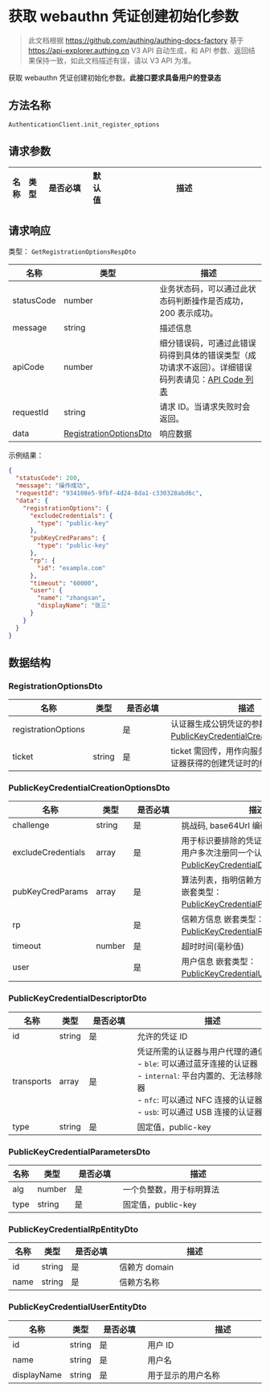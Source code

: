 # 获取 webauthn 凭证创建初始化参数

<!--
  警告⚠️：
  不要直接修改该文档，
  https://github.com/Authing/authing-docs-factory
  使用该项目进行生成
-->

<LastUpdated />

> 此文档根据 https://github.com/authing/authing-docs-factory 基于 https://api-explorer.authing.cn V3 API 自动生成，和 API 参数、返回结果保持一致，如此文档描述有误，请以 V3 API 为准。


获取 webauthn 凭证创建初始化参数。**此接口要求具备用户的登录态**

## 方法名称

`AuthenticationClient.init_register_options`

## 请求参数

| 名称 | 类型 | <div style="width:80px">是否必填</div> | 默认值 | <div style="width:300px">描述</div> | <div style="width:200px"></div>示例值</div> |
| ---- | ---- | ---- | ---- | ---- | ---- |




## 请求响应

类型： `GetRegistrationOptionsRespDto`

| 名称 | 类型 | 描述 |
| ---- | ---- | ---- |
| statusCode | number | 业务状态码，可以通过此状态码判断操作是否成功，200 表示成功。 |
| message | string | 描述信息 |
| apiCode | number | 细分错误码，可通过此错误码得到具体的错误类型（成功请求不返回）。详细错误码列表请见：[API Code 列表](https://api-explorer.authing.cn/?tag=group/%E5%BC%80%E5%8F%91%E5%87%86%E5%A4%87#tag/%E5%BC%80%E5%8F%91%E5%87%86%E5%A4%87/%E9%94%99%E8%AF%AF%E5%A4%84%E7%90%86/apiCode) |
| requestId | string | 请求 ID。当请求失败时会返回。 |
| data | <a href="#RegistrationOptionsDto">RegistrationOptionsDto</a> | 响应数据 |



示例结果：

```json
{
  "statusCode": 200,
  "message": "操作成功",
  "requestId": "934108e5-9fbf-4d24-8da1-c330328abd6c",
  "data": {
    "registrationOptions": {
      "excludeCredentials": {
        "type": "public-key"
      },
      "pubKeyCredParams": {
        "type": "public-key"
      },
      "rp": {
        "id": "example.com"
      },
      "timeout": "60000",
      "user": {
        "name": "zhangsan",
        "displayName": "张三"
      }
    }
  }
}
```

## 数据结构


### <a id="RegistrationOptionsDto"></a> RegistrationOptionsDto

| 名称 | 类型 | <div style="width:80px">是否必填</div> | <div style="width:300px">描述</div> | <div style="width:200px">示例值</div> |
| ---- |  ---- | ---- | ---- | ---- |
| registrationOptions |  | 是 | 认证器生成公钥凭证的参数 嵌套类型：<a href="#PublicKeyCredentialCreationOptionsDto">PublicKeyCredentialCreationOptionsDto</a>。  |  |
| ticket | string | 是 | ticket 需回传，用作向服务器发起验证从认证器获得的创建凭证时的结果   |  |


### <a id="PublicKeyCredentialCreationOptionsDto"></a> PublicKeyCredentialCreationOptionsDto

| 名称 | 类型 | <div style="width:80px">是否必填</div> | <div style="width:300px">描述</div> | <div style="width:200px">示例值</div> |
| ---- |  ---- | ---- | ---- | ---- |
| challenge | string | 是 | 挑战码, base64Url 编码   |  |
| excludeCredentials | array | 是 | 用于标识要排除的凭证，可以避免同一个用户多次注册同一个认证器 嵌套类型：<a href="#PublicKeyCredentialDescriptorDto">PublicKeyCredentialDescriptorDto</a>。  |  |
| pubKeyCredParams | array | 是 | 算法列表，指明信赖方接受哪些签名算法 嵌套类型：<a href="#PublicKeyCredentialParametersDto">PublicKeyCredentialParametersDto</a>。  |  |
| rp |  | 是 | 信赖方信息 嵌套类型：<a href="#PublicKeyCredentialRpEntityDto">PublicKeyCredentialRpEntityDto</a>。  |  |
| timeout | number | 是 | 超时时间(毫秒值)   |  `60000` |
| user |  | 是 | 用户信息 嵌套类型：<a href="#PublicKeyCredentialUserEntityDto">PublicKeyCredentialUserEntityDto</a>。  |  |


### <a id="PublicKeyCredentialDescriptorDto"></a> PublicKeyCredentialDescriptorDto

| 名称 | 类型 | <div style="width:80px">是否必填</div> | <div style="width:300px">描述</div> | <div style="width:200px">示例值</div> |
| ---- |  ---- | ---- | ---- | ---- |
| id | string | 是 | 允许的凭证 ID   |  |
| transports | array | 是 | 凭证所需的认证器与用户代理的通信方式:<br>- `ble`: 可以通过蓝牙连接的认证器<br>- `internal`: 平台内置的、无法移除的认证器<br>- `nfc`: 可以通过 NFC 连接的认证器<br>- `usb`: 可以通过 USB 连接的认证器<br>   |  |
| type | string | 是 | 固定值，public-key   |  `public-key` |


### <a id="PublicKeyCredentialParametersDto"></a> PublicKeyCredentialParametersDto

| 名称 | 类型 | <div style="width:80px">是否必填</div> | <div style="width:300px">描述</div> | <div style="width:200px">示例值</div> |
| ---- |  ---- | ---- | ---- | ---- |
| alg | number | 是 | 一个负整数，用于标明算法   |  |
| type | string | 是 | 固定值，public-key   |  `public-key` |


### <a id="PublicKeyCredentialRpEntityDto"></a> PublicKeyCredentialRpEntityDto

| 名称 | 类型 | <div style="width:80px">是否必填</div> | <div style="width:300px">描述</div> | <div style="width:200px">示例值</div> |
| ---- |  ---- | ---- | ---- | ---- |
| id | string | 是 | 信赖方 domain   |  `example.com` |
| name | string | 是 | 信赖方名称   |  |


### <a id="PublicKeyCredentialUserEntityDto"></a> PublicKeyCredentialUserEntityDto

| 名称 | 类型 | <div style="width:80px">是否必填</div> | <div style="width:300px">描述</div> | <div style="width:200px">示例值</div> |
| ---- |  ---- | ---- | ---- | ---- |
| id | string | 是 | 用户 ID   |  |
| name | string | 是 | 用户名   |  `zhangsan` |
| displayName | string | 是 | 用于显示的用户名称   |  `张三` |


